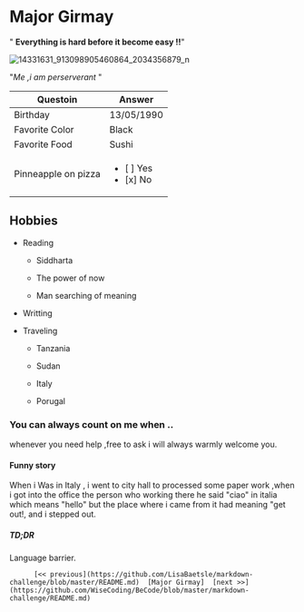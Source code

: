 # Major Girmay

" **Everything is hard before it become easy !!**"

![14331631_913098905460864_2034356879_n](https://user-images.githubusercontent.com/66676609/84718308-8c1f0180-af78-11ea-9b88-c2806346a8f8.jpg)

 
"_Me ,i am perserverant_ "

Questoin | Answer
------------ | -------------
Birthday | 13/05/1990
Favorite Color | Black
Favorite Food | Sushi
Pinneapple on pizza | <ul><li>[ ] Yes</li><li>[x] No</li></ul>

## Hobbies 

* Reading
	
	* Siddharta
	
	* The power of now 
	
	* Man searching of meaning 
* Writting 

* Traveling
	
	* Tanzania
	
	* Sudan
	
	* Italy
	
	* Porugal

### You can always count on me when ..
  
 whenever you need help ,free to ask i will always warmly welcome you.
 
#### Funny story

When i Was in Italy , i went to city hall to processed some paper work ,when i got into the office the person who working there he said "ciao" in italia which means "hello" but the place where i came from it had meaning "get out!, and i stepped out.

##### TD;DR

Language barrier.


          [<< previous](https://github.com/LisaBaetsle/markdown-challenge/blob/master/README.md)  [Major Girmay]  [next >>](https://github.com/WiseCoding/BeCode/blob/master/markdown-challenge/README.md)

